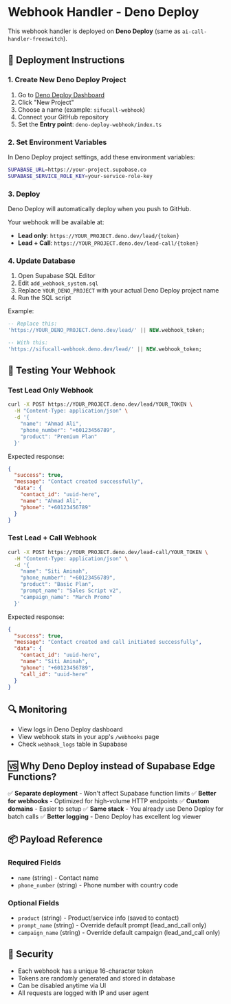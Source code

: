 # Webhook Handler - Deno Deploy

This webhook handler is deployed on **Deno Deploy** (same as `ai-call-handler-freeswitch`).

## 🚀 Deployment Instructions

### 1. Create New Deno Deploy Project

1. Go to [Deno Deploy Dashboard](https://dash.deno.com)
2. Click "New Project"
3. Choose a name (example: `sifucall-webhook`)
4. Connect your GitHub repository
5. Set the **Entry point**: `deno-deploy-webhook/index.ts`

### 2. Set Environment Variables

In Deno Deploy project settings, add these environment variables:

```bash
SUPABASE_URL=https://your-project.supabase.co
SUPABASE_SERVICE_ROLE_KEY=your-service-role-key
```

### 3. Deploy

Deno Deploy will automatically deploy when you push to GitHub.

Your webhook will be available at:
- **Lead only**: `https://YOUR_PROJECT.deno.dev/lead/{token}`
- **Lead + Call**: `https://YOUR_PROJECT.deno.dev/lead-call/{token}`

### 4. Update Database

1. Open Supabase SQL Editor
2. Edit `add_webhook_system.sql`
3. Replace `YOUR_DENO_PROJECT` with your actual Deno Deploy project name
4. Run the SQL script

Example:
```sql
-- Replace this:
'https://YOUR_DENO_PROJECT.deno.dev/lead/' || NEW.webhook_token;

-- With this:
'https://sifucall-webhook.deno.dev/lead/' || NEW.webhook_token;
```

## 📝 Testing Your Webhook

### Test Lead Only Webhook

```bash
curl -X POST https://YOUR_PROJECT.deno.dev/lead/YOUR_TOKEN \
  -H "Content-Type: application/json" \
  -d '{
    "name": "Ahmad Ali",
    "phone_number": "+60123456789",
    "product": "Premium Plan"
  }'
```

Expected response:
```json
{
  "success": true,
  "message": "Contact created successfully",
  "data": {
    "contact_id": "uuid-here",
    "name": "Ahmad Ali",
    "phone": "+60123456789"
  }
}
```

### Test Lead + Call Webhook

```bash
curl -X POST https://YOUR_PROJECT.deno.dev/lead-call/YOUR_TOKEN \
  -H "Content-Type: application/json" \
  -d '{
    "name": "Siti Aminah",
    "phone_number": "+60123456789",
    "product": "Basic Plan",
    "prompt_name": "Sales Script v2",
    "campaign_name": "March Promo"
  }'
```

Expected response:
```json
{
  "success": true,
  "message": "Contact created and call initiated successfully",
  "data": {
    "contact_id": "uuid-here",
    "name": "Siti Aminah",
    "phone": "+60123456789",
    "call_id": "uuid-here"
  }
}
```

## 🔍 Monitoring

- View logs in Deno Deploy dashboard
- View webhook stats in your app's `/webhooks` page
- Check `webhook_logs` table in Supabase

## 🆚 Why Deno Deploy instead of Supabase Edge Functions?

✅ **Separate deployment** - Won't affect Supabase function limits
✅ **Better for webhooks** - Optimized for high-volume HTTP endpoints
✅ **Custom domains** - Easier to setup
✅ **Same stack** - You already use Deno Deploy for batch calls
✅ **Better logging** - Deno Deploy has excellent log viewer

## 📦 Payload Reference

### Required Fields
- `name` (string) - Contact name
- `phone_number` (string) - Phone number with country code

### Optional Fields
- `product` (string) - Product/service info (saved to contact)
- `prompt_name` (string) - Override default prompt (lead_and_call only)
- `campaign_name` (string) - Override default campaign (lead_and_call only)

## 🔐 Security

- Each webhook has a unique 16-character token
- Tokens are randomly generated and stored in database
- Can be disabled anytime via UI
- All requests are logged with IP and user agent
